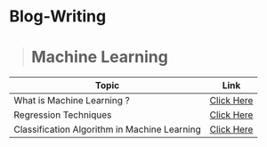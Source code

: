 # Blog-Writing

> # **Machine Learning**

| Topic| Link |
| --- | --- |
| What is Machine Learning ?                                    | [Click Here](https://ervishuu.medium.com/what-is-machine-learning-286ee589ee5c) |
| Regression Techniques                                         | [Click Here](https://ervishuu.medium.com/regression-techniques-741b11e678ca) |
|Classification Algorithm in Machine Learning                   |   [Click Here](https://ervishuu.medium.com/classification-algorithm-in-machine-learning-ba77c12c5117)|
